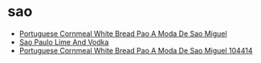 # sao

 * [Portuguese Cornmeal White Bread Pao A Moda De Sao Miguel](../../index/p/portuguese-cornmeal-white-bread-pao-a-moda-de-sao-miguel-104414.json)
 * [Sao Paulo Lime And Vodka](../../index/s/sao-paulo-lime-and-vodka.json)
 * [Portuguese Cornmeal White Bread Pao A Moda De Sao Miguel 104414](../../index/p/portuguese-cornmeal-white-bread-pao-a-moda-de-sao-miguel-104414.json)
